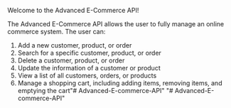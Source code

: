 Welcome to the Advanced E-Commerce API!

The Advanced E-Commerce API allows the user to fully manage an online commerce system. The user can:

1. Add a new customer, product, or order
2. Search for a specific customer, product, or order
3. Delete a customer, product, or order
4. Update the information of a customer or product
5. View a list of all customers, orders, or products
5. Manage a shopping cart, including adding items, removing items, and     emptying the cart"# Advanced-E-commerce-API" 
"# Advanced-E-commerce-API"